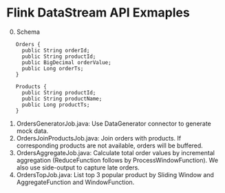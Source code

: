 # Flink DataStream API Exmaples

0. Schema
```
   Orders {
     public String orderId;
     public String productId;
     public BigDecimal orderValue;
     public Long orderTs;
   }
   
   Products {
     public String productId;
     public String productName;
     public Long productTs;
   }
```

1. OrdersGeneratorJob.java: Use DataGenerator connector to generate mock data.
2. OrdersJoinProductsJob.java: Join orders with products. If corresponding products are not available, orders will be buffered.
3. OrdersAggregateJob.java: Calculate total order values by incremental aggregation (ReduceFunction follows by ProcessWindowFunction). We also use side-output to capture late orders.
4. OrdersTopJob.java: List top 3 popular product by Sliding Window and AggregateFunction and WindowFunction.
